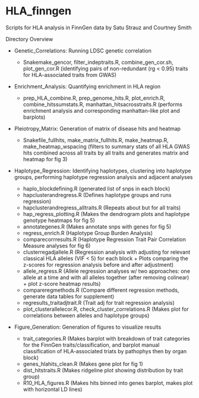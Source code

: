 # HLA_finngen

Scripts for HLA analysis in FinnGen data by Satu Strauz and Courtney Smith

Directory Overview
- Genetic_Correlations: Running LDSC genetic correlation
  - Snakemake_gencor, filter_indeptraits.R, combine_gen_cor.sh, plot_gen_cor.R (identifying pairs of non-redundant (rg < 0.95) traits for HLA-associated traits from GWAS)

- Enrichment_Analysis: Quantifying enrichment in HLA region
  - prep_HLA_combine.R, prep_genome_hits.R, plot_enrich.R, combine_hitssumstats.R, manhattan_hitsacrosstraits.R (performs enrichment analysis and corresponding manhattan-like plot and barplots)

- Pleiotropy_Matrix: Generation of matrix of disease hits and heatmap
  - Snakefile_fullhits, make_matrix_fullhits.R, make_heatmap.R, make_heatmap_wspacing (filters to summary stats of all HLA GWAS hits combined across all traits by all traits and generates matrix and heatmap for fig 3)

- Haplotype_Regression: Identifying haplotypes, clustering into haplotype groups, performing haplotype regression analysis and adjacent analyses
  - haplo_blockdefining.R (generated list of snps in each block)
  - hapclusterandregress.R (Defines haplotype groups and runs regression)
  - hapclusterandregress_alltraits.R (Repeats about but for all traits)
  - hap_regress_plotting.R (Makes the dendrogram plots and haplotype genotype heatmaps for fig 5)
  - annotategenes.R (Makes annotate snps with genes for fig 5)
  - regress_enrich.R (Haplotype Group Burden Analysis)
  - comparecorrresults.R (Haplotype Regression Trait Pair Correlation Measure analyses for fig 6)
  - clusterregadjallele.R (Regression analysis with adjusting for relevant classical HLA alleles (VIF < 5) for each block + Plots comparing the z-scores for regression analysis before and after adjustment)
  - allele_regress.R (Allele regression analyses w/ two approaches: one allele at a time and with all alleles together (after removing colinear) + plot z-score heatmap results)
  - compareregmethods.R (Compare different regression methods, generate data tables for supplement)
  - regresults_traitadjtrait.R (Trait adj for trait regression analysis)
  - plot_clusterallelecor.R, check_cluster_correlations.R (Makes plot for correlations between alleles and haplotype groups)

- Figure_Generation: Generation of figures to visualize results
  - trait_categories.R (Makes barplot with breakdown of trait categories for the FinnGen traits/classification, and barplot manual classification of HLA-associated triats by pathophys then by organ block)
  - genes_hlahits_clean.R (Makes gene plot for fig 1)
  - dist_hitstraits.R (Makes ridgeline plot showing distribution by trait group)
  - R10_HLA_figures.R (Makes hits binned into genes barplot, makes plot with horizontal LD lines)
